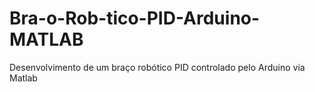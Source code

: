 # Bra-o-Rob-tico-PID-Arduino-MATLAB
Desenvolvimento de um braço robótico PID controlado pelo Arduino via Matlab
